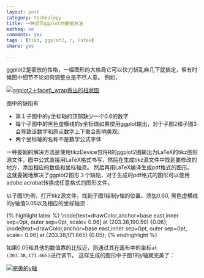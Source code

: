 ```yaml
---
layout: post 
category: technology
title: 一种调节ggplot的委婉方法
matheq: no
comments: yes
tags : [tikz, ggplot2, r, latex]
share: yes

---
```


ggplot2是豪放的性格，一幅图形的大格局它可以快刀斩乱麻几下就搞定，但有时候图中细节不论如何调整总是不尽人意。
例如，

<a class="fancybox" rel="gallery1" href="https://2s66lw.bl3301.livefilestore.com/y2pBQDNma3CZDAEMvB7Z4nyvOILIUD9AvfpkIM_Iq-iAPbB0aU312vKwdTa5m7afs1wDqikhHna9EBu8Rw6v6mS-nUEzJJiJXhLJ6TddZqMXQyh42RKAZVO0HXbHDLm_LmJB1zl0xnlg563qmVwt7GLBA/ggplot.png" title="ggplot2＋facet\_wrap做出的柱状图"><img src="https://2s66lw.bl3301.livefilestore.com/y2pBQDNma3CZDAEMvB7Z4nyvOILIUD9AvfpkIM_Iq-iAPbB0aU312vKwdTa5m7afs1wDqikhHna9EBu8Rw6v6mS-nUEzJJiJXhLJ6TddZqMXQyh42RKAZVO0HXbHDLm_LmJB1zl0xnlg563qmVwt7GLBA/ggplot.png" alt="ggplot2＋facet\_wrap做出的柱状图" /></a>

图中的缺陷有

- 第１子图中的y坐标轴的顶部缺少一个0.6的数字
- 每个子图中的黑色虚横线的y坐标值如果使用ggplot输出，对于子图2和子图3会导致该数字和原点数字上下重合影响美观。
- 两个坐标轴的名称不是数学公式字体

一种委婉的解决方法是使用tikzDevice包将R的ggplot2图输出为LaTeX的tikz图形源文件，图中公式直接用LaTeX格式书写，然后在生成tikz源文件中找到要修改的地方，添加相应的数值和坐标轴须。
然后再用LaTeX编译生成pdf格式的图形。
这就委婉地解决了ggplot2图形３个缺陷，对于生成的pdf格式的图形可以使用adobe acrobat转换成任意格式的图形文件。

以子图1为例，打开tikz源文件，找到子图1绘制y轴的位置，添加0.60, 黑色虚横线的y轴值0.05以及相应的坐标轴须：

{% highlight latex  %}
\node[text=drawColor,anchor=base east,inner sep=0pt, outer sep=0pt, scale=  0.96] at (203.38,190.59) {0.06};
\node[text=drawColor,anchor=base east,inner sep=0pt, outer sep=0pt, scale=  0.96] at (203.38,171.665) {0.05};
{% endhighlight %}

如果0.05和其他的数值靠的比较近，则通过其在画布中的坐标`at (203.38,171.665)`进行调节。
这样生成的图形中子图1的y轴就完美了：

<a class="fancybox" rel="gallery1" href="https://2s66lw.bl3301.livefilestore.com/y2pbhutzKTu7DtucW-Dc9BpvU6-MlVXPxQFLi9FODjwJsEJFJ_hZ4OSHGMJDcLu3bsW1MANVhAsdoOgTwhSGbRpyFqimVXCHfn1OU9dNbHiRPxXgQ4v2wmwDlXZdI-ubEUvTVamOT3qUXUxIle4Td1Ttw/ggplotRevised.png" title="完美的y轴"><img src="https://2s66lw.bl3301.livefilestore.com/y2pbhutzKTu7DtucW-Dc9BpvU6-MlVXPxQFLi9FODjwJsEJFJ_hZ4OSHGMJDcLu3bsW1MANVhAsdoOgTwhSGbRpyFqimVXCHfn1OU9dNbHiRPxXgQ4v2wmwDlXZdI-ubEUvTVamOT3qUXUxIle4Td1Ttw/ggplotRevised.png" alt="完美的y轴" /></a>

